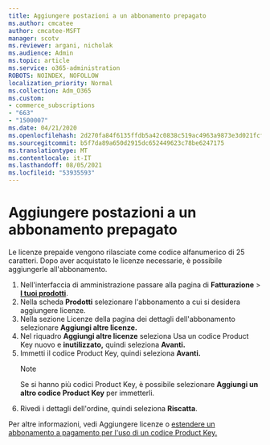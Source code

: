 ```yaml
---
title: Aggiungere postazioni a un abbonamento prepagato
ms.author: cmcatee
author: cmcatee-MSFT
manager: scotv
ms.reviewer: argani, nicholak
ms.audience: Admin
ms.topic: article
ms.service: o365-administration
ROBOTS: NOINDEX, NOFOLLOW
localization_priority: Normal
ms.collection: Adm_O365
ms.custom:
- commerce_subscriptions
- "663"
- "1500007"
ms.date: 04/21/2020
ms.openlocfilehash: 2d270fa84f6135ffdb5a42c0838c519ac4963a9873e3d021fcfcebf6c409fac6
ms.sourcegitcommit: b5f7da89a650d2915dc652449623c78be6247175
ms.translationtype: MT
ms.contentlocale: it-IT
ms.lasthandoff: 08/05/2021
ms.locfileid: "53935593"
---
```

# <a name="add-seats-to-a-prepaid-subscription"></a>Aggiungere postazioni a un abbonamento prepagato

Le licenze prepaide vengono rilasciate come codice alfanumerico di 25 caratteri. Dopo aver acquistato le licenze necessarie, è possibile aggiungerle all'abbonamento.

1. Nell'interfaccia di amministrazione passare alla pagina di **Fatturazione** > **[I tuoi prodotti](https://go.microsoft.com/fwlink/p/?linkid=842054)**.
2. Nella scheda **Prodotti** selezionare l'abbonamento a cui si desidera aggiungere licenze.
3. Nella sezione Licenze della  pagina dei dettagli dell'abbonamento selezionare **Aggiungi altre licenze.**
4. Nel riquadro **Aggiungi altre licenze** seleziona Usa un codice Product Key nuovo e **inutilizzato,** quindi seleziona **Avanti.**
5. Immetti il codice Product Key, quindi seleziona **Avanti.**
    > [!NOTE]
    > Se si hanno più codici Product Key, è possibile selezionare **Aggiungi un altro codice Product Key** per immetterli.
6. Rivedi i dettagli dell'ordine, quindi seleziona **Riscatta**.

Per altre informazioni, vedi Aggiungere licenze o [estendere un abbonamento a pagamento per l'uso di un codice Product Key.](https://docs.microsoft.com/microsoft-365/commerce/licenses/add-licenses-using-product-key)